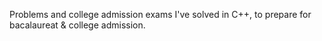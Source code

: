 Problems and college admission exams I've solved in C++, to prepare for bacalaureat & college admission.
